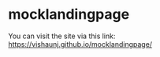 # mocklandingpage

You can visit the site via this link: https://vishaunj.github.io/mocklandingpage/
